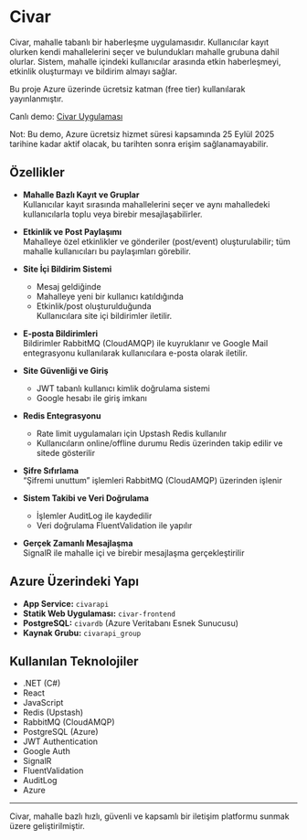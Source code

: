# Civar

Civar, mahalle tabanlı bir haberleşme uygulamasıdır. Kullanıcılar kayıt olurken kendi mahallelerini seçer ve bulundukları mahalle grubuna dahil olurlar. Sistem, mahalle içindeki kullanıcılar arasında etkin haberleşmeyi, etkinlik oluşturmayı ve bildirim almayı sağlar.

Bu proje Azure üzerinde ücretsiz katman (free tier) kullanılarak yayınlanmıştır.

Canlı demo: [Civar Uygulaması](https://gray-beach-008621c03.1.azurestaticapps.net)

Not: Bu demo, Azure ücretsiz hizmet süresi kapsamında 25 Eylül 2025 tarihine kadar aktif olacak, bu tarihten sonra erişim sağlanamayabilir.

## Özellikler

- **Mahalle Bazlı Kayıt ve Gruplar**  
  Kullanıcılar kayıt sırasında mahallelerini seçer ve aynı mahalledeki kullanıcılarla toplu veya birebir mesajlaşabilirler.

- **Etkinlik ve Post Paylaşımı**  
  Mahalleye özel etkinlikler ve gönderiler (post/event) oluşturulabilir; tüm mahalle kullanıcıları bu paylaşımları görebilir.

- **Site İçi Bildirim Sistemi**  
  - Mesaj geldiğinde  
  - Mahalleye yeni bir kullanıcı katıldığında  
  - Etkinlik/post oluşturulduğunda  
  Kullanıcılara site içi bildirimler iletilir.

- **E-posta Bildirimleri**  
  Bildirimler RabbitMQ (CloudAMQP) ile kuyruklanır ve Google Mail entegrasyonu kullanılarak kullanıcılara e-posta olarak iletilir.

- **Site Güvenliği ve Giriş**  
  - JWT tabanlı kullanıcı kimlik doğrulama sistemi  
  - Google hesabı ile giriş imkanı

- **Redis Entegrasyonu**  
  - Rate limit uygulamaları için Upstash Redis kullanılır  
  - Kullanıcıların online/offline durumu Redis üzerinden takip edilir ve sitede gösterilir

- **Şifre Sıfırlama**  
  “Şifremi unuttum” işlemleri RabbitMQ (CloudAMQP) üzerinden işlenir

- **Sistem Takibi ve Veri Doğrulama**  
  - İşlemler AuditLog ile kaydedilir  
  - Veri doğrulama FluentValidation ile yapılır

- **Gerçek Zamanlı Mesajlaşma**  
  SignalR ile mahalle içi ve birebir mesajlaşma gerçekleştirilir

## Azure Üzerindeki Yapı

- **App Service:** `civarapi`  
- **Statik Web Uygulaması:** `civar-frontend`  
- **PostgreSQL:** `civardb` (Azure Veritabanı Esnek Sunucusu)  
- **Kaynak Grubu:** `civarapi_group`  

## Kullanılan Teknolojiler

- .NET (C#)  
- React  
- JavaScript  
- Redis (Upstash)  
- RabbitMQ (CloudAMQP)  
- PostgreSQL (Azure)  
- JWT Authentication  
- Google Auth  
- SignalR  
- FluentValidation  
- AuditLog
- Azure

---

Civar, mahalle bazlı hızlı, güvenli ve kapsamlı bir iletişim platformu sunmak üzere geliştirilmiştir.
